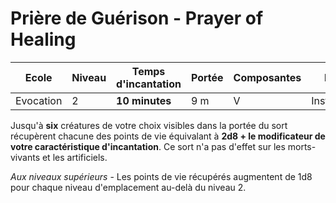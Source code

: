 # Prière de Guérison - Prayer of Healing

|Ecole|Niveau|Temps d'incantation|Portée|Composantes|Durée|
|-|-|-|-|-|-|
|Evocation|2|**10 minutes**|9 m|V|Instantanée|

Jusqu'à **six** créatures de votre choix visibles dans la portée du sort récupèrent chacune des points de vie équivalant à **2d8 + le modificateur de votre caractéristique d'incantation**. Ce sort n'a pas d'effet sur les morts-vivants et les artificiels.

*Aux niveaux supérieurs* - Les points de vie récupérés augmentent de 1d8 pour chaque niveau d'emplacement au-delà du niveau 2.